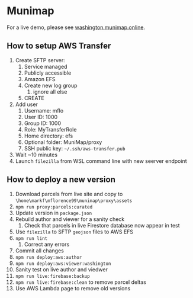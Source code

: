 # Munimap

For a live demo, please see [washington.munimap.online](https://washington.munimap.online).

## How to setup AWS Transfer

1. Create SFTP server:
   1. Service managed
   2. Publicly accessible
   3. Amazon EFS
   4. Create new log group
      1. ignore all else
   5. CREATE
2. Add user
   1. Username: mflo
   2. User ID: 1000
   3. Group ID: 1000
   4. Role: MyTransferRole
   5. Home directory: efs
   6. Optional folder: MuniMap/proxy
   7. SSH public key: `~/.ssh/aws-transfer.pub`
3. Wait ~10 minutes
4. Launch `filezilla` from WSL command line with new seerver endpoint

## How to deploy a new version

1. Download parcels from live site and copy to `\home\markf\mflorence99\munimap\proxy\assets`
2. `npm run proxy:parcels:curated`
3. Update version in `package.json`
4. Rebuild author and viewer for a sanity check
   1. Check that parcels in live Firestore database now appear in test
5. Use `filezilla` to SFTP `geojson` files to AWS EFS
6. `npm run lint`
   1. Correct any errors
7. Commit all changes
8. `npm run deploy:aws:author`
9. `npm run deploy:aws:viewer:washington`
10. Sanity test on live author and viedwer
11. `npm run live:firebase:backup`
12. `npm run live:firebase:clean` to remove parcel deltas
13. Use AWS Lambda page to remove old versions
